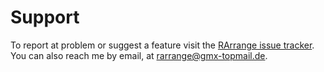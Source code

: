 # Support

To report at problem or suggest a feature visit the [RArrange issue tracker](https://github.com/tobiashein/rarrange-issues/issues). You can also reach me by email, at [rarrange@gmx-topmail.de](mailto:rarrange@gmx-topmail.de).